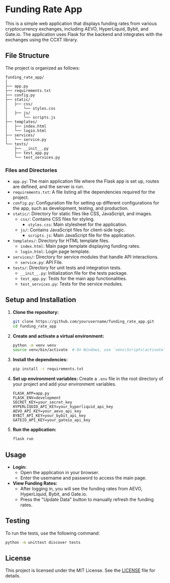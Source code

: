 
# Funding Rate App

This is a simple web application that displays funding rates from various cryptocurrency exchanges, including AEVO, HyperLiquid, Bybit, and Gate.io. The application uses Flask for the backend and integrates with the exchanges using the CCXT library.

## File Structure

The project is organized as follows:

```
funding_rate_app/
│
├── app.py
├── requirements.txt
├── config.py
├── static/
│   ├── css/
│       └── styles.css
│   ├── js/
│       └── scripts.js
├── templates/
│   ├── index.html
│   └── login.html
├── services/
│   └── service.py
└── tests/
    ├── __init__.py
    ├── test_app.py
    └── test_services.py

```

### Files and Directories

- `app.py`: The main application file where the Flask app is set up, routes are defined, and the server is run.
- `requirements.txt`: A file listing all the dependencies required for the project.
- `config.py`: Configuration file for setting up different configurations for the app, such as development, testing, and production.
- `static/`: Directory for static files like CSS, JavaScript, and images.
  - `css/`: Contains CSS files for styling.
    - `styles.css`: Main stylesheet for the application.
  - `js/`: Contains JavaScript files for client-side logic.
    - `scripts.js`: Main JavaScript file for the application.
- `templates/`: Directory for HTML template files.
  - `index.html`: Main page template displaying funding rates.
  - `login.html`: Login page template.
- `services/`: Directory for service modules that handle API interactions.
  - `service.py`: API File.
- `tests/`: Directory for unit tests and integration tests.
  - `__init__.py`: Initialization file for the tests package.
  - `test_app.py`: Tests for the main app functionalities.
  - `test_services.py`: Tests for the service modules.

## Setup and Installation

1. **Clone the repository:**
   ```sh
   git clone https://github.com/yourusername/funding_rate_app.git
   cd funding_rate_app
   ```

2. **Create and activate a virtual environment:**
   ```sh
   python -m venv venv
   source venv/bin/activate  # On Windows, use `venv\Scripts\activate`
   ```

3. **Install the dependencies:**
   ```sh
   pip install -r requirements.txt
   ```

4. **Set up environment variables:**
   Create a `.env` file in the root directory of your project and add your environment variables.
   ```plaintext
   FLASK_APP=app.py
   FLASK_ENV=development
   SECRET_KEY=your_secret_key
   HYPERLIQUID_API_KEY=your_hyperliquid_api_key
   AEVO_API_KEY=your_aevo_api_key
   BYBIT_API_KEY=your_bybit_api_key
   GATEIO_API_KEY=your_gateio_api_key
   ```

5. **Run the application:**
   ```sh
   flask run
   ```

## Usage

- **Login:**
  - Open the application in your browser.
  - Enter the username and password to access the main page.
- **View Funding Rates:**
  - After logging in, you will see the funding rates from AEVO, HyperLiquid, Bybit, and Gate.io.
  - Press the "Update Data" button to manually refresh the funding rates.

## Testing

To run the tests, use the following command:
```sh
python -m unittest discover tests
```

## License

This project is licensed under the MIT License. See the [LICENSE](LICENSE) file for details.

```
